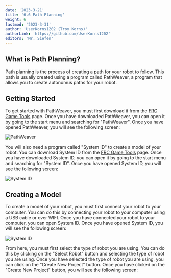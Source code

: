 ```yaml
---
date: '2023-3-21'
title: '6.6 Path Planning'
weight: 6
lastmod: '2023-3-31'
author: 'UserKorns1202 (Troy Korns)'
authorLink: 'https://github.com/UserKorns1202'
editors: 'Mr. Siefen'
---
```


## What is Path Planning?

Path planning is the process of creating a path for your robot to follow. This path is usually created using a program called PathWeaver, a program that allows you to create autonomus paths for your robot.

## Getting Started

To get started with PathWeaver, you must first download it from the [FRC Game Tools](https://docs.wpilib.org/en/stable/docs/getting-started/getting-started-frc-control-system/wpilib-setup.html#frc-game-tools) page. Once you have downloaded PathWeaver, you can open it by going to the start menu and searching for "PathWeaver". Once you have opened PathWeaver, you will see the following screen:

![PathWeaver](/images/programming/pathweaver.png)

You will also need a program called "System ID" to create a model of your robot. You can download System ID from the [FRC Game Tools](https://docs.wpilib.org/en/stable/docs/getting-started/getting-started-frc-control-system/wpilib-setup.html#frc-game-tools) page. Once you have downloaded System ID, you can open it by going to the start menu and searching for "System ID". Once you have opened System ID, you will see the following screen:

![System ID](/images/programming/systemid.png)

## Creating a Model

To create a model of your robot, you must first connect your robot to your computer. You can do this by connecting your robot to your computer using a USB cable or over WIFI. Once you have connected your robot to your computer, you can open System ID. Once you have opened System ID, you will see the following screen:

![System ID](/images/programming/systemid.png)

From here, you must first select the type of robot you are using. You can do this by clicking on the "Select Robot" button and selecting the type of robot you are using. Once you have selected the type of robot you are using, you can click on the "Create New Project" button. Once you have clicked on the "Create New Project" button, you will see the following screen: